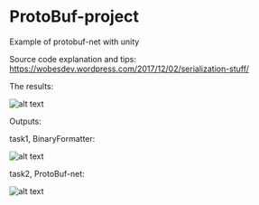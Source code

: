 # ProtoBuf-project
Example of protobuf-net with unity

Source code explanation and tips: https://wobesdev.wordpress.com/2017/12/02/serialization-stuff/

The results:

![alt text](https://i.imgur.com/QAwUTop.png)

Outputs: 

task1, BinaryFormatter:

![alt text](https://i.imgur.com/uKcKg34.png)

task2, ProtoBuf-net:

![alt text](https://i.imgur.com/ClMgSXW.png)
